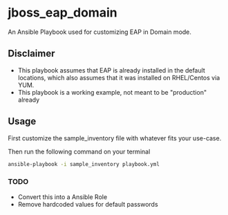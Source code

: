 # jboss_eap_domain
An Ansible Playbook used for customizing EAP in Domain mode.

## Disclaimer
- This playbook assumes that EAP is already installed in the default locations, which also assumes that it was installed on RHEL/Centos via YUM.
- This playbook is a working example, not meant to be "production" already

## Usage
First customize the sample_inventory file with whatever fits your use-case.

Then run the following command on your terminal
```bash
ansible-playbook -i sample_inventory playbook.yml
```

### TODO
- Convert this into a Ansible Role
- Remove hardcoded values for default passwords
